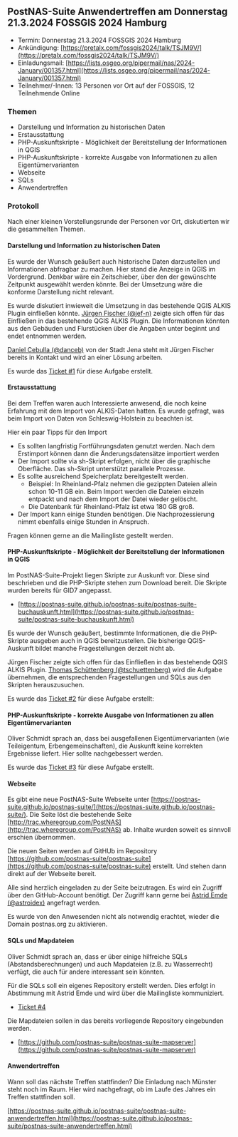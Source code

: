 ## PostNAS-Suite Anwendertreffen am Donnerstag 21.3.2024 FOSSGIS 2024 Hamburg


- Termin: Donnerstag 21.3.2024 FOSSGIS 2024 Hamburg
- Ankündigung: [https://pretalx.com/fossgis2024/talk/TSJM9V/](https://pretalx.com/fossgis2024/talk/TSJM9V/)
- Einladungsmail: [https://lists.osgeo.org/pipermail/nas/2024-January/001357.html](https://lists.osgeo.org/pipermail/nas/2024-January/001357.html)
- Teilnehmer/-Innen: 13 Personen vor Ort auf der FOSSGIS, 12 Teilnehmende Online



### Themen

- Darstellung und Information zu historischen Daten
- Erstausstattung
- PHP-Auskunftskripte - Möglichkeit der Bereitstellung der Informationen in QGIS
- PHP-Auskunftskripte - korrekte Ausgabe von Informationen zu allen Eigentümervarianten
- Webseite
- SQLs
- Anwendertreffen


### Protokoll 

Nach einer kleinen Vorstellungsrunde der Personen vor Ort, diskutierten wir die gesammelten Themen.


#### Darstellung und Information zu historischen Daten
Es wurde der Wunsch geäußert auch historische Daten darzustellen und Informationen abfragbar zu machen. Hier stand die Anzeige in QGIS im Vordergrund. Denkbar wäre ein Zeitschieber, über den der gewünschte Zeitpunkt ausgewählt werden könnte. Bei der Umsetzung wäre die konforme Darstellung nicht relevant.

Es wurde diskutiert inwieweit die Umsetzung in das bestehende QGIS ALKIS Plugin einfließen könnte.  [Jürgen Fischer (@jef-n)](https://github.com/jef-n) zeigte sich offen für das Einfließen in das bestehende QGIS ALKIS Plugin. Die Informationen könnten aus den Gebäuden und Flurstücken über die Angaben unter beginnt und endet entnommen werden.

[Daniel Cebulla (@danceb)](https://github.com/danceb) von der Stadt Jena steht mit Jürgen Fischer bereits in Kontakt und wird an einer Lösung arbeiten.

Es wurde das [Ticket #1](https://github.com/postnas-suite/postnas-suite/issues/1) für diese Aufgabe erstellt.


#### Erstausstattung
Bei dem Treffen waren auch Interessierte anwesend, die noch keine Erfahrung mit dem Import von ALKIS-Daten hatten. Es wurde gefragt, was beim Import von Daten von Schleswig-Holstein zu beachten ist.

Hier ein paar Tipps für den Import
- Es sollten langfristig Fortführungsdaten genutzt werden. Nach dem Erstimport können dann die Änderungsdatensätze importiert werden
- Der Import sollte via sh-Skript erfolgen, nicht über die graphische Oberfläche. Das sh-Skript unterstützt parallele Prozesse.
- Es sollte ausreichend Speicherplatz bereitgestellt werden.
   - Beispiel: In Rheinland-Pfalz nehmen die gezippten Dateien allein schon 10-11 GB ein. Beim Import werden die Dateien einzeln entpackt und nach dem Import der Datei wieder gelöscht.
   - Die Datenbank für Rheinland-Pfalz ist etwa 180 GB groß.
- Der Import kann einige Stunden benötigen. Die Nachprozessierung nimmt ebenfalls einige Stunden in Anspruch.

Fragen können gerne an die Mailingliste gestellt werden.


#### PHP-Auskunftskripte - Möglichkeit der Bereitstellung der Informationen in QGIS

Im PostNAS-Suite-Projekt liegen Skripte zur Auskunft vor. Diese sind beschrieben und die PHP-Skripte stehen zum Download bereit. Die Skripte wurden bereits für GID7 angepasst.

- [https://postnas-suite.github.io/postnas-suite/postnas-suite-buchauskunft.html](https://postnas-suite.github.io/postnas-suite/postnas-suite-buchauskunft.html)

Es wurde der Wunsch geäußert, bestimmte Informationen, die die PHP-Skripte ausgeben auch in QGIS bereitzustellen. Die bisherige QGIS-Auskunft bildet manche Fragestellungen derzeit nicht ab.

Jürgen Fischer zeigte sich offen für das Einfließen in das bestehende QGIS ALKIS Plugin. [Thomas Schüttenberg (@tschuettenberg)](https://github.com/tschuettenberg) wird die Aufgabe übernehmen, die entsprechenden Fragestellungen und SQLs aus den Skripten herauszusuchen.

Es wurde das [Ticket #2](https://github.com/postnas-suite/postnas-suite/issues/2) für diese Aufgabe erstellt:

#### PHP-Auskunftskripte - korrekte Ausgabe von Informationen zu allen Eigentümervarianten

Oliver Schmidt sprach an, dass bei ausgefallenen Eigentümervarianten (wie Teileigentum, Erbengemeinschaften), die Auskunft keine korrekten Ergebnisse liefert. Hier sollte nachgebessert werden.

Es wurde das [Ticket #3](https://github.com/postnas-suite/postnas-suite/issues/3) für diese Aufgabe erstellt.

#### Webseite

Es gibt eine neue PostNAS-Suite Webseite unter [https://postnas-suite.github.io/postnas-suite/](https://postnas-suite.github.io/postnas-suite/). Die Seite löst die bestehende Seite [http://trac.wheregroup.com/PostNAS](http://trac.wheregroup.com/PostNAS) ab. Inhalte wurden soweit es sinnvoll erschien übernommen.

Die neuen Seiten werden auf GitHUb im Repository [https://github.com/postnas-suite/postnas-suite](https://github.com/postnas-suite/postnas-suite) erstellt. Und stehen dann direkt auf der Webseite bereit.

Alle sind herzlich eingeladen zu der Seite beizutragen. Es wird ein Zugriff über den GitHub-Account benötigt. Der Zugriff kann gerne bei [Astrid Emde (@astroidex)](http://github.com/astroidex) angefragt werden.

Es wurde von den Anwesenden nicht als notwendig erachtet, wieder die Domain postnas.org zu aktivieren.


#### SQLs und Mapdateien

Oliver Schmidt sprach an, dass er über einige hilfreiche SQLs (Abstandsberechnungen) und auch Mapdateien (z.B. zu Wasserrecht) verfügt, die auch für andere interessant sein könnten.

Für die SQLs soll ein eigenes Repository erstellt werden. Dies erfolgt in Abstimmung mit Astrid Emde und wird über die Mailingliste kommuniziert.
- [Ticket #4](https://github.com/postnas-suite/postnas-suite/issues/4)

Die Mapdateien sollen in das bereits vorliegende Repository eingebunden werden.
- [https://github.com/postnas-suite/postnas-suite-mapserver](https://github.com/postnas-suite/postnas-suite-mapserver)


#### Anwendertreffen

Wann soll das nächste Treffen stattfinden? Die Einladung nach Münster steht noch im Raum. Hier wird nachgefragt, ob im Laufe des Jahres ein Treffen stattfinden soll.

[https://postnas-suite.github.io/postnas-suite/postnas-suite-anwendertreffen.html](https://postnas-suite.github.io/postnas-suite/postnas-suite-anwendertreffen.html)
